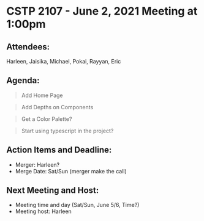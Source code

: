 # CSTP 2107 - June 2, 2021 Meeting at 1:00pm

## Attendees:
Harleen, Jaisika, Michael, Pokai, Rayyan, Eric

## Agenda:
> Add Home Page 

> Add Depths on Components

> Get a Color Palette?

> Start using typescript in the project?

## Action Items and Deadline:

- Merger: Harleen? 
- Merge Date: Sat/Sun (merger make the call)

## Next Meeting and Host:
- Meeting time and day (Sat/Sun, June 5/6, Time?)
- Meeting host: Harleen
